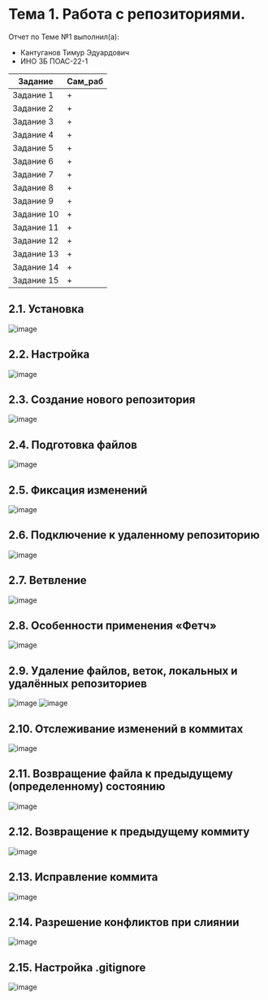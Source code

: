 # Тема 1. Работа с репозиториями.
Отчет по Теме №1 выполнил(а):
- Кантуганов Тимур Эдуардович
- ИНО ЗБ ПОАС-22-1

| Задание | Сам_раб |
| ------ | ------ |
| Задание 1 | + |
| Задание 2 | + |
| Задание 3 | + |
| Задание 4 | + |
| Задание 5 | + |
| Задание 6 | + |
| Задание 7 | + |
| Задание 8 | + |
| Задание 9 | + |
| Задание 10 | + |
| Задание 11 | + |
| Задание 12 | + |
| Задание 13 | + |
| Задание 14 | + |
| Задание 15 | + |

## 2.1. Установка
![image](https://github.com/ImPussy/Labs/blob/%D0%A2%D0%B5%D0%BC%D0%B0_1/picturesLab1/1.JPG)

## 2.2. Настройка
![image](https://github.com/ImPussy/Labs/blob/%D0%A2%D0%B5%D0%BC%D0%B0_1/picturesLab1/2.jpg)
## 2.3. Создание нового репозитория
![image](https://github.com/ImPussy/Labs/blob/%D0%A2%D0%B5%D0%BC%D0%B0_1/picturesLab1/3.jpg)

## 2.4. Подготовка файлов
![image](https://github.com/ImPussy/Labs/blob/%D0%A2%D0%B5%D0%BC%D0%B0_1/picturesLab1/4.jpg)

## 2.5. Фиксация изменений
![image](https://github.com/ImPussy/Labs/blob/%D0%A2%D0%B5%D0%BC%D0%B0_1/picturesLab1/5.jpg)

## 2.6. Подключение к удаленному репозиторию
![image](https://github.com/ImPussy/Labs/blob/%D0%A2%D0%B5%D0%BC%D0%B0_1/picturesLab1/6.jpg)

## 2.7. Ветвление
![image](https://github.com/ImPussy/Labs/blob/%D0%A2%D0%B5%D0%BC%D0%B0_1/picturesLab1/7.jpg)

## 2.8. Особенности применения «Фетч»
![image](https://github.com/ImPussy/Labs/blob/%D0%A2%D0%B5%D0%BC%D0%B0_1/picturesLab1/8.jpg)

## 2.9. Удаление файлов, веток, локальных и удалённых репозиториев
![image](https://github.com/ImPussy/Labs/blob/%D0%A2%D0%B5%D0%BC%D0%B0_1/picturesLab1/9.jpg)
![image](https://github.com/ImPussy/Labs/blob/%D0%A2%D0%B5%D0%BC%D0%B0_1/picturesLab1/9.2.JPG)

## 2.10. Отслеживание изменений в коммитах
![image](https://github.com/ImPussy/Labs/blob/%D0%A2%D0%B5%D0%BC%D0%B0_1/picturesLab1/10.jpg)
## 2.11. Возвращение файла к предыдущему (определенному) состоянию
![image](https://github.com/ImPussy/Labs/blob/%D0%A2%D0%B5%D0%BC%D0%B0_1/picturesLab1/11.JPG)

## 2.12. Возвращение к предыдущему коммиту
![image](https://github.com/ImPussy/Labs/blob/%D0%A2%D0%B5%D0%BC%D0%B0_1/picturesLab1/12.JPG)

## 2.13. Исправление коммита
![image](https://github.com/ImPussy/Labs/blob/%D0%A2%D0%B5%D0%BC%D0%B0_1/picturesLab1/13.jpg)

## 2.14. Разрешение конфликтов при слиянии
![image](https://github.com/ImPussy/Labs/blob/%D0%A2%D0%B5%D0%BC%D0%B0_1/picturesLab1/14.JPG)

## 2.15. Настройка .gitignore
![image](https://github.com/ImPussy/Labs/blob/%D0%A2%D0%B5%D0%BC%D0%B0_1/picturesLab1/15.jpg)
